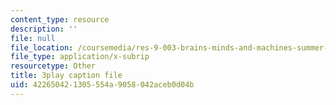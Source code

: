 ```yaml
---
content_type: resource
description: ''
file: null
file_location: /coursemedia/res-9-003-brains-minds-and-machines-summer-course-summer-2015/422650421305554a9058042aceb0d04b_zAx-EEelmLc.vtt
file_type: application/x-subrip
resourcetype: Other
title: 3play caption file
uid: 42265042-1305-554a-9058-042aceb0d04b
---
```

